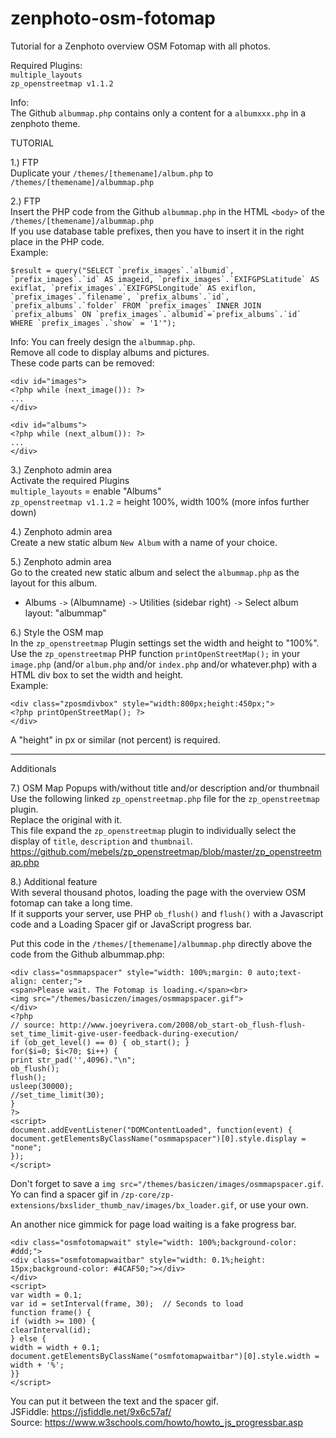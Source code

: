 # zenphoto-osm-fotomap
Tutorial for a Zenphoto overview OSM Fotomap with all photos.   

Required Plugins:   
`multiple_layouts`   
`zp_openstreetmap v1.1.2`   

Info:   
The Github `albummap.php` contains only a content for a `albumxxx.php` in a zenphoto theme.   

TUTORIAL   

1.) FTP   
Duplicate your `/themes/[themename]/album.php` to `/themes/[themename]/albummap.php`   

2.) FTP   
Insert the PHP code from the Github `albummap.php` in the HTML `<body>` of the `/themes/[themename]/albummap.php`  
If you use database table prefixes, then you have to insert it in the right place in the PHP code.   
Example:    
<pre><code>$result = query("SELECT `prefix_images`.`albumid`, `prefix_images`.`id` AS imageid, `prefix_images`.`EXIFGPSLatitude` AS exiflat, `prefix_images`.`EXIFGPSLongitude` AS exiflon, `prefix_images`.`filename`, `prefix_albums`.`id`, `prefix_albums`.`folder` FROM `prefix_images` INNER JOIN `prefix_albums` ON `prefix_images`.`albumid`=`prefix_albums`.`id` WHERE `prefix_images`.`show` = '1'");</code></pre>    
   
Info: You can freely design the `albummap.php`.   
Remove all code to display albums and pictures.   
These code parts can be removed:   
<pre><code>&lt;div id="images"&gt;
&lt;?php while (next_image()): ?&gt;
...
&lt;/div&gt;</code></pre>
<pre><code>&lt;div id="albums"&gt;
&lt;?php while (next_album()): ?&gt;
...
&lt;/div&gt;</code></pre>   

3.) Zenphoto admin area   
Activate the required Plugins   
`multiple_layouts` = enable "Albums"   
`zp_openstreetmap v1.1.2` = height 100%, width 100% (more infos further down)   

4.)  Zenphoto admin area   
Create a new static album `New Album` with a name of your choice.      

5.)  Zenphoto admin area   
Go to the created new static album and select the `albummap.php` as the layout for this album.   
- Albums `->` (Albumname) `->` Utilities (sidebar right) `->` Select album layout: "albummap"   

6.) Style the OSM map   
In the `zp_openstreetmap` Plugin settings set the width and height to "100%".   
Use the `zp_openstreetmap` PHP function `printOpenStreetMap();` in your `image.php` (and/or `album.php` and/or `index.php` and/or whatever.php) with a HTML div box to set the width and height.   
Example:   
<pre><code>&lt;div class="zposmdivbox" style="width:800px;height:450px;"&gt;
&lt;?php printOpenStreetMap(); ?&gt;
&lt;/div&gt;</code></pre>   
A "height" in px or similar (not percent) is required.    
    
------------------------------------------------------------------------------------- 
Additionals   
       
7.) OSM Map Popups with/without title and/or description and/or thumbnail   
Use the following linked `zp_openstreetmap.php` file for the `zp_openstreetmap` plugin.   
Replace the original with it.  
This file expand the `zp_openstreetmap` plugin to individually select the display of `title`, `description` and `thumbnail`.   
https://github.com/mebels/zp_openstreetmap/blob/master/zp_openstreetmap.php

8.) Additional feature   
With several thousand photos, loading the page with the overview OSM fotomap can take a long time.   
If it supports your server, use PHP `ob_flush()` and `flush()` with a Javascript code and a Loading Spacer gif or JavaScript progress bar.   
   
Put this code in the `/themes/[themename]/albummap.php` directly above the code from the Github albummap.php:   
<pre><code>&lt;div class="osmmapspacer" style="width: 100%;margin: 0 auto;text-align: center;"&gt;
&lt;span&gt;Please wait. The Fotomap is loading.&lt;/span&gt;&lt;br&gt;
&lt;img src="/themes/basiczen/images/osmmapspacer.gif"&gt;
&lt;/div&gt;
&lt;?php
// source: http://www.joeyrivera.com/2008/ob_start-ob_flush-flush-set_time_limit-give-user-feedback-during-execution/
if (ob_get_level() == 0) { ob_start(); }
for($i=0; $i<70; $i++) {
print str_pad('',4096)."\n";
ob_flush();
flush();
usleep(30000);
//set_time_limit(30); 
}
?&gt;
&lt;script&gt;
document.addEventListener("DOMContentLoaded", function(event) { 
document.getElementsByClassName("osmmapspacer")[0].style.display = "none";
});
&lt;/script&gt;
</code></pre>
Don't forget to save a `img src="/themes/basiczen/images/osmmapspacer.gif`.   
Yo can find a spacer gif in `/zp-core/zp-extensions/bxslider_thumb_nav/images/bx_loader.gif`, or use your own.   
   
An another nice gimmick for page load waiting is a fake progress bar.   
<pre><code>&lt;div class="osmfotomapwait" style="width: 100%;background-color: #ddd;"&gt;
&lt;div class="osmfotomapwaitbar" style="width: 0.1%;height: 15px;background-color: #4CAF50;"&gt;&lt;/div&gt;
&lt;/div&gt;
&lt;script&gt;
var width = 0.1;
var id = setInterval(frame, 30);  // Seconds to load
function frame() {
if (width &gt;= 100) {
clearInterval(id);
} else {
width = width + 0.1;
document.getElementsByClassName("osmfotomapwaitbar")[0].style.width = width + '%';
}}
&lt;/script&gt;</code></pre>   
You can put it between the text and the spacer gif.    
JSFiddle: https://jsfiddle.net/9x6c57af/   
Source: https://www.w3schools.com/howto/howto_js_progressbar.asp
